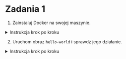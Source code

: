 
# Zadania 1

1. Zainstaluj Docker na swojej maszynie.

<details>
  <summary>Instrukcja krok po kroku</summary>

- **Instalacja Dockera:**
  1. Zaktualizuj listę pakietów:

     ```bash
     sudo apt update
     ```

  2. Zainstaluj Docker:

     ```bash
     sudo apt install docker.io
     ```

  3. Uruchom i włącz Docker podczas uruchamiania systemu:

     ```bash
     sudo systemctl start docker
     sudo systemctl enable docker
     ```

</details>

2. Uruchom obraz `hello-world` i sprawdź jego działanie.

<details>
  <summary>Instrukcja krok po kroku</summary>

- **Uruchomienie kontenera:**
  1. Uruchom obraz testowy:

     ```bash
     docker run hello-world
     ```
     
  2. Zweryfikuj działające kontenery:

     ```bash
     docker ps -a
     ```
</details>
